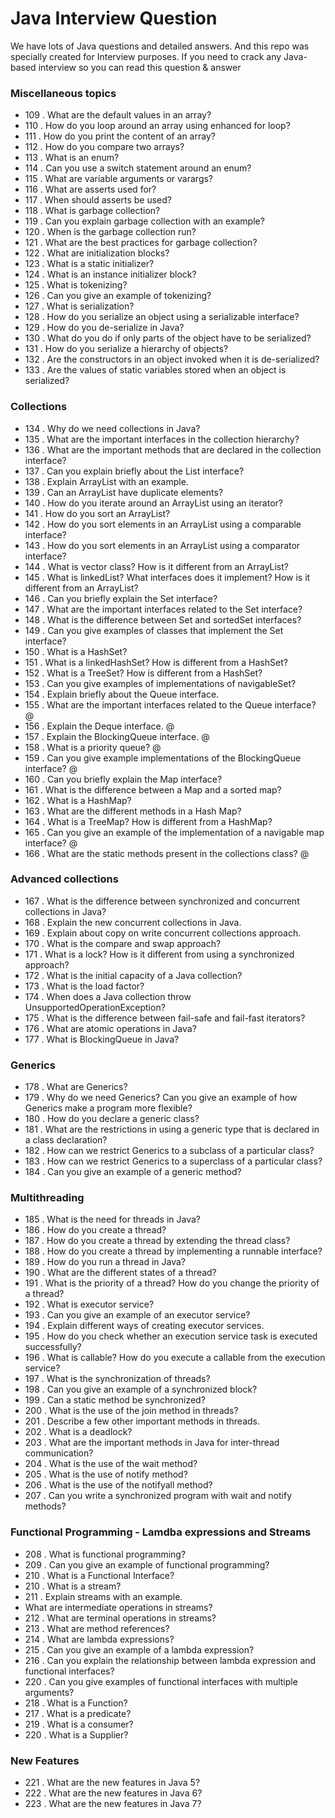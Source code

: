 # Java Interview Question
We have lots of Java questions and detailed answers. And this repo was specially created for Interview purposes. If you need to crack any Java-based interview so you can read this question &amp; answer


### Miscellaneous topics
- 109 . What are the default values in an array?
- 110 . How do you loop around an array using enhanced for loop?
- 111 . How do you print the content of an array?
- 112 . How do you compare two arrays?
- 113 . What is an enum?
- 114 . Can you use a switch statement around an enum?
- 115 . What are variable arguments or varargs?
- 116 . What are asserts used for?
- 117 . When should asserts be used?
- 118 . What is garbage collection?
- 119 . Can you explain garbage collection with an example?
- 120 . When is the garbage collection run?
- 121 . What are the best practices for garbage collection?
- 122 . What are initialization blocks?
- 123 . What is a static initializer?
- 124 . What is an instance initializer block?
- 125 . What is tokenizing?
- 126 . Can you give an example of tokenizing?
- 127 . What is serialization?
- 128 . How do you serialize an object using a serializable interface?
- 129 . How do you de-serialize in Java?
- 130 . What do you do if only parts of the object have to be serialized?
- 131 . How do you serialize a hierarchy of objects?
- 132 . Are the constructors in an object invoked when it is de-serialized?
- 133 . Are the values of static variables stored when an object is serialized?

### Collections
- 134 . Why do we need collections in Java?
- 135 . What are the important interfaces in the collection hierarchy?
- 136 . What are the important methods that are declared in the collection interface?
- 137 . Can you explain briefly about the List interface?
- 138 . Explain ArrayList with an example.
- 139 . Can an ArrayList have duplicate elements?
- 140 . How do you iterate around an ArrayList using an iterator?
- 141 . How do you sort an ArrayList?
- 142 . How do you sort elements in an ArrayList using a comparable interface?
- 143 . How do you sort elements in an ArrayList using a comparator interface?
- 144 . What is vector class? How is it different from an ArrayList?
- 145 . What is linkedList? What interfaces does it implement? How is it different from an ArrayList?
- 146 . Can you briefly explain the Set interface?
- 147 . What are the important interfaces related to the Set interface?
- 148 . What is the difference between Set and sortedSet interfaces?
- 149 . Can you give examples of classes that implement the Set interface?
- 150 . What is a HashSet?
- 151 . What is a linkedHashSet? How is different from a HashSet?
- 152 . What is a TreeSet? How is different from a HashSet?
- 153 . Can you give examples of implementations of navigableSet?
- 154 . Explain briefly about the Queue interface.
- 155 . What are the important interfaces related to the Queue interface? @
- 156 . Explain the Deque interface. @
- 157 . Explain the BlockingQueue interface. @
- 158 . What is a priority queue? @
- 159 . Can you give example implementations of the BlockingQueue interface? @
- 160 . Can you briefly explain the Map interface?
- 161 . What is the difference between a Map and a sorted map?
- 162 . What is a HashMap?
- 163 . What are the different methods in a Hash Map?
- 164 . What is a TreeMap? How is different from a HashMap?
- 165 . Can you give an example of the implementation of a navigable map interface? @
- 166 . What are the static methods present in the collections class? @

### Advanced collections
- 167 . What is the difference between synchronized and concurrent collections in Java?
- 168 . Explain the new concurrent collections in Java.
- 169 . Explain about copy on write concurrent collections approach.
- 170 . What is the compare and swap approach?
- 171 . What is a lock? How is it different from using a synchronized approach?
- 172 . What is the initial capacity of a Java collection?
- 173 . What is the load factor?
- 174 . When does a Java collection throw UnsupportedOperationException?
- 175 . What is the difference between fail-safe and fail-fast iterators?
- 176 . What are atomic operations in Java?
- 177 . What is BlockingQueue in Java?

### Generics
- 178 . What are Generics?
- 179 . Why do we need Generics? Can you give an example of how Generics make a program more flexible?
- 180 . How do you declare a generic class?
- 181 . What are the restrictions in using a generic type that is declared in a class declaration?
- 182 . How can we restrict Generics to a subclass of a particular class?
- 183 . How can we restrict Generics to a superclass of a particular class?
- 184 . Can you give an example of a generic method?

### Multithreading
- 185 . What is the need for threads in Java?
- 186 . How do you create a thread?
- 187 . How do you create a thread by extending the thread class?
- 188 . How do you create a thread by implementing a runnable interface?
- 189 . How do you run a thread in Java?
- 190 . What are the different states of a thread?
- 191 . What is the priority of a thread? How do you change the priority of a thread?
- 192 . What is executor service?
- 193 . Can you give an example of an executor service?
- 194 . Explain different ways of creating executor services. 
- 195 . How do you check whether an execution service task is executed successfully?
- 196 . What is callable? How do you execute a callable from the execution service?
- 197 . What is the synchronization of threads?
- 198 . Can you give an example of a synchronized block?
- 199 . Can a static method be synchronized?
- 200 . What is the use of the join method in threads?
- 201 . Describe a few other important methods in threads.
- 202 . What is a deadlock?
- 203 . What are the important methods in Java for inter-thread communication?
- 204 . What is the use of the wait method?
- 205 . What is the use of notify method?
- 206 . What is the use of the notifyall method?
- 207 . Can you write a synchronized program with wait and notify methods?

### Functional Programming - Lamdba expressions and Streams
- 208 . What is functional programming?
- 209 . Can you give an example of functional programming?
- 210 . What is a Functional Interface?
- 210 . What is a stream?
- 211 . Explain streams with an example.
- What are intermediate operations in streams?
- 212 . What are terminal operations in streams?
- 213 . What are method references?
- 214 . What are lambda expressions?
- 215 . Can you give an example of a lambda expression?
- 216 . Can you explain the relationship between lambda expression and functional interfaces?
- 220 . Can you give examples of functional interfaces with multiple arguments?
- 218 . What is a Function?
- 217 . What is a predicate?
- 219 . What is a consumer?
- 220 . What is a Supplier?

###  New Features
- 221 . What are the new features in Java 5?
- 222 . What are the new features in Java 6?
- 223 . What are the new features in Java 7?
